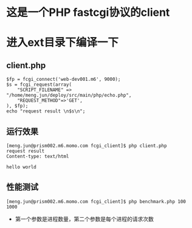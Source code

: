 # 这是一个PHP fastcgi协议的client

# 进入ext目录下编译一下

## client.php

```
$fp = fcgi_connect('web-dev001.m6', 9000);
$s = fcgi_request(array(
	"SCRIPT_FILENAME" => "/home/meng.jun/deploy/src/main/php/echo.php",
	"REQUEST_METHOD"=>'GET',
), $fp);
echo "request result \n$s\n";

```

## 运行效果

```
[meng.jun@prism002.m6.momo.com fcgi_client]$ php client.php
request result
Content-type: text/html

hello world
```

## 性能测试

```
[meng.jun@prism002.m6.momo.com fcgi_client]$ php benchmark.php 100 1000
```

* 第一个参数是进程数量，第二个参数是每个进程的请求次数